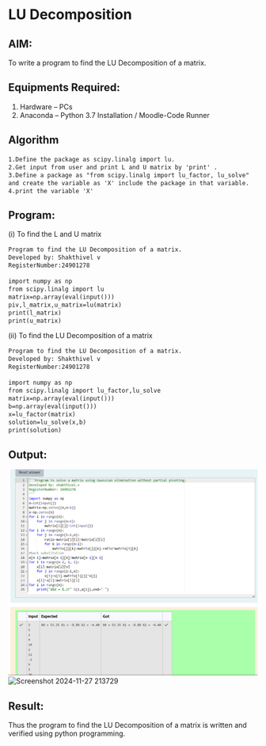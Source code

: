 # LU Decomposition 

## AIM:
To write a program to find the LU Decomposition of a matrix.

## Equipments Required:
1. Hardware – PCs
2. Anaconda – Python 3.7 Installation / Moodle-Code Runner

## Algorithm
```
1.Define the package as scipy.linalg import lu.
2.Get input from user and print L and U matrix by 'print' .
3.Define a package as "from scipy.linalg import lu_factor, lu_solve" and create the variable as 'X' include the package in that variable.
4.print the variable 'X'
```  
## Program:
(i) To find the L and U matrix
```
Program to find the LU Decomposition of a matrix.
Developed by: Shakthivel v
RegisterNumber:24901278 

import numpy as np
from scipy.linalg import lu
matrix=np.array(eval(input()))
piv,l_matrix,u_matrix=lu(matrix)
print(l_matrix)
print(u_matrix)
```
(ii) To find the LU Decomposition of a matrix
```
Program to find the LU Decomposition of a matrix.
Developed by: Shakthivel v
RegisterNumber:24901278

import numpy as np
from scipy.linalg import lu_factor,lu_solve
matrix=np.array(eval(input()))
b=np.array(eval(input()))
x=lu_factor(matrix)
solution=lu_solve(x,b)
print(solution)
```
## Output:
![image 1](<Screenshot 2024-11-26 224429.png>)
![Screenshot 2024-11-27 213729](https://github.com/user-attachments/assets/4794b843-cf7c-42c6-b30e-96dc4527fac1)

## Result:
Thus the program to find the LU Decomposition of a matrix is written and verified using python programming.

